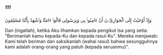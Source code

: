 ##### 111

<span class="ayah">وَإِذْ أَوْحَيْتُ إِلَى ٱلْحَوَارِيِّۦنَ أَنْ ءَامِنُوا۟ بِى وَبِرَسُولِى قَالُوٓا۟ ءَامَنَّا وَٱشْهَدْ بِأَنَّنَا مُسْلِمُونَ</span>

<span class="ayah_translation">Dan (ingatlah), ketika Aku ilhamkan kepada pengikut Isa yang setia: "Berimanlah kamu kepada-Ku dan kepada rasul-Ku". Mereka menjawab: Kami telah beriman dan saksikanlah (wahai rasul) bahwa sesungguhnya kami adalah orang-orang yang patuh (kepada seruanmu)".</span>
